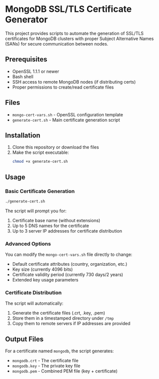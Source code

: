 # MongoDB SSL/TLS Certificate Generator

This project provides scripts to automate the generation of SSL/TLS certificates for MongoDB clusters with proper Subject Alternative Names (SANs) for secure communication between nodes.

## Prerequisites

- OpenSSL 1.1.1 or newer
- Bash shell
- SSH access to remote MongoDB nodes (if distributing certs)
- Proper permissions to create/read certificate files

## Files

- `mongo-cert-vars.sh` - OpenSSL configuration template
- `generate-cert.sh` - Main certificate generation script

## Installation

1. Clone this repository or download the files
2. Make the script executable:
   ```bash
   chmod +x generate-cert.sh
   ```

## Usage

### Basic Certificate Generation

```bash
./generate-cert.sh
```

The script will prompt you for:
1. Certificate base name (without extensions)
2. Up to 5 DNS names for the certificate
3. Up to 3 server IP addresses for certificate distribution

### Advanced Options

You can modify the `mongo-cert-vars.sh` file directly to change:
- Default certificate attributes (country, organization, etc.)
- Key size (currently 4096 bits)
- Certificate validity period (currently 730 days/2 years)
- Extended key usage parameters

### Certificate Distribution

The script will automatically:
1. Generate the certificate files (.crt, .key, .pem)
2. Store them in a timestamped directory under `/tmp`
3. Copy them to remote servers if IP addresses are provided

## Output Files

For a certificate named `mongodb`, the script generates:
- `mongodb.crt` - The certificate file
- `mongodb.key` - The private key file
- `mongodb.pem` - Combined PEM file (key + certificate)